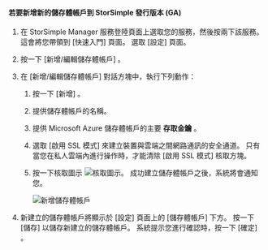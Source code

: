 <!--author=SharS last changed: 9/17/15-->

#### <a name="to-add-a-new-storage-account-in-storsimple-release-version-ga"></a>若要新增新的儲存體帳戶到 StorSimple 發行版本 (GA)
1. 在 StorSimple Manager 服務登陸頁面上選取您的服務，然後按兩下該服務。 這會將您帶領到 [快速入門]  頁面。 選取 [設定]  頁面。
2. 按一下 [新增/編輯儲存體帳戶] 。
3. 在 [新增/編輯儲存體帳戶]  對話方塊中，執行下列動作：
   
   1. 按一下 [新增] 。
   2. 提供儲存體帳戶的名稱。
   3. 提供 Microsoft Azure 儲存體帳戶的主要 **存取金鑰** 。
   4. 選取 [啟用 SSL 模式]  來建立裝置與雲端之間網路通訊的安全通道。 只有當您在私人雲端內進行操作時，才能清除 [啟用 SSL 模式]  核取方塊。
   5. 按一下核取圖示  ![核取圖示](./media/storsimple-configure-new-storage-account/HCS_CheckIcon-include.png)。 成功建立儲存體帳戶之後，系統將會通知您。
      
      ![新增儲存體帳戶](./media/storsimple-configure-new-storage-account/HCS_AddStorageAccount-include.png)
4. 新建立的儲存體帳戶將顯示於 [設定] 頁面上的 [儲存體帳戶] 下方。 按一下 [儲存]  以儲存新建立的儲存體帳戶。 系統提示您進行確認時，按一下 [確定]  。

